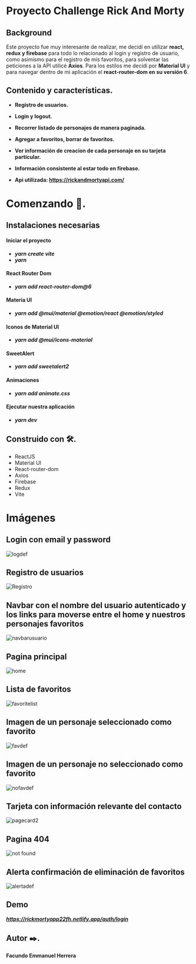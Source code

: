 

# Proyecto Challenge Rick And Morty 


 ## Background
Este proyecto fue muy interesante de realizar, me decidí en utilizar **react, redux y firebase** para todo lo relacionado al login y registro de usuario, como asimismo    para el registro de mis favoritos, para solventar las  peticiones a la API utilicé **Axios**. 
 Para los estilos me decidí por **Material UI** y para navegar dentro de mi aplicación el **react-router-dom en su versión 6**. 

## Contenido y características.

- **Registro de usuarios.**

- **Login y logout.**

- **Recorrer listado de personajes de manera paginada.**

- **Agregar a favoritos, borrar de favoritos.**

- **Ver información de creacion de cada personaje en su tarjeta particular.**

- **Información consistente al estar todo en firebase.**

- **Api utilizada: https://rickandmortyapi.com/**
# Comenzando 🚀.

 ## Instalaciones necesarias
 #### Iniciar el proyecto
  - ***yarn create vite***
  - ***yarn***
  #### React Router Dom
  - ***yarn add react-router-dom@6***
  #### Materia UI
  -  ***yarn add @mui/material @emotion/react @emotion/styled***
  #### Iconos de Material UI
  - ***yarn add @mui/icons-material***
   #### SweetAlert
  - ***yarn add sweetalert2***
   #### Animaciones
  - ***yarn add animate.css*** 

####  Ejecutar nuestra aplicación 
- ***yarn dev***

## Construido con 🛠️. 
  * ReactJS
  * Material UI
  * React-router-dom
  * Axios
  * Firebase 
  * Redux 
  * Vite
  
  # Imágenes
  
  ## Login con email y password
  ![logdef](https://user-images.githubusercontent.com/90207514/189541271-3b48dc36-d012-4152-9205-f463cb79f4ea.jpg)

  ## Registro de usuarios
  ![Registro](https://user-images.githubusercontent.com/90207514/189323341-1d181900-89cb-4450-9d9f-da7851c3ef1d.jpg)
  
  ## Navbar con el nombre del usuario autenticado y los links para moverse entre el home y nuestros personajes favoritos
  ![navbarusuario](https://user-images.githubusercontent.com/90207514/189323500-b1aa2aa6-0c04-4cf5-aa1f-4993451e101b.jpg)
  
  ## Pagina principal
  ![home](https://user-images.githubusercontent.com/90207514/189323754-9dd2ef94-b3bf-454d-a4bf-fd0211615d2b.jpg)

  ## Lista de favoritos
  ![favoritelist](https://user-images.githubusercontent.com/90207514/189323935-750e1c16-3561-4065-8b8c-d3fb5bca5568.jpg)
  
  ## Imagen de un personaje seleccionado como favorito
  
  ![favdef](https://user-images.githubusercontent.com/90207514/189541284-8c947dfc-88de-4bbb-934b-16491913eef0.jpg)
  
  ## Imagen de un personaje no seleccionado como favorito 
  ![nofavdef](https://user-images.githubusercontent.com/90207514/189541297-fcc02683-74f3-4ac4-825b-3c642d2c2678.jpg)


  ## Tarjeta con información relevante del contacto
 ![pagecard2](https://user-images.githubusercontent.com/90207514/189533800-bd33dab5-f39b-46a0-80a6-a478cfacdaae.jpg)

  
  ## Pagina 404
  ![not found](https://user-images.githubusercontent.com/90207514/189444783-9a06eee1-9c3c-404c-95b8-21b371e6d520.jpg)
  
  ## Alerta confirmación de eliminación de favoritos
  ![alertadef](https://user-images.githubusercontent.com/90207514/189541320-06bfcb01-333a-4146-b5c0-1c12f213b21d.jpg)

 ## Demo
 ***https://rickmortyapp22fh.netlify.app/auth/login***
 
 ## Autor ✒️.
 **Facundo Emmanuel Herrera**
